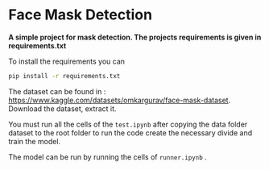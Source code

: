 # Face Mask Detection

__A simple project for mask detection. The projects requirements is given in requirements.txt__

To install the requirements you can 

```bash
pip install -r requirements.txt
```


The dataset can be found in : https://www.kaggle.com/datasets/omkargurav/face-mask-dataset. Download the dataset, extract it.

You must run all the cells of the ```test.ipynb``` after copying the data folder dataset to the root folder to run the code create the necessary divide and train the model.

The model can be run by running the cells of ```runner.ipynb``` .
